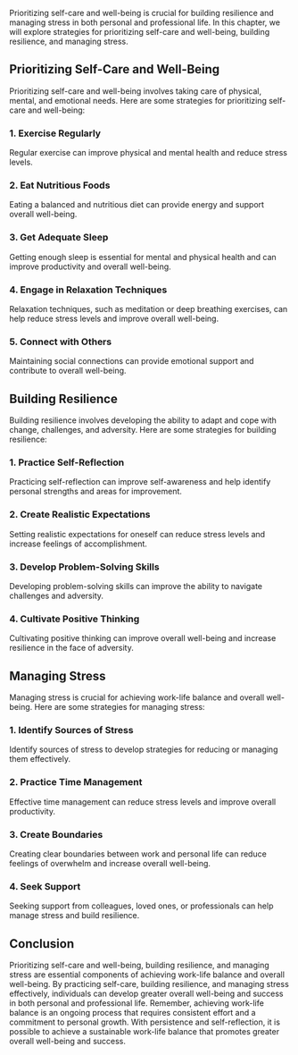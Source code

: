 
Prioritizing self-care and well-being is crucial for building resilience and managing stress in both personal and professional life. In this chapter, we will explore strategies for prioritizing self-care and well-being, building resilience, and managing stress.

Prioritizing Self-Care and Well-Being
-------------------------------------

Prioritizing self-care and well-being involves taking care of physical, mental, and emotional needs. Here are some strategies for prioritizing self-care and well-being:

### 1. Exercise Regularly

Regular exercise can improve physical and mental health and reduce stress levels.

### 2. Eat Nutritious Foods

Eating a balanced and nutritious diet can provide energy and support overall well-being.

### 3. Get Adequate Sleep

Getting enough sleep is essential for mental and physical health and can improve productivity and overall well-being.

### 4. Engage in Relaxation Techniques

Relaxation techniques, such as meditation or deep breathing exercises, can help reduce stress levels and improve overall well-being.

### 5. Connect with Others

Maintaining social connections can provide emotional support and contribute to overall well-being.

Building Resilience
-------------------

Building resilience involves developing the ability to adapt and cope with change, challenges, and adversity. Here are some strategies for building resilience:

### 1. Practice Self-Reflection

Practicing self-reflection can improve self-awareness and help identify personal strengths and areas for improvement.

### 2. Create Realistic Expectations

Setting realistic expectations for oneself can reduce stress levels and increase feelings of accomplishment.

### 3. Develop Problem-Solving Skills

Developing problem-solving skills can improve the ability to navigate challenges and adversity.

### 4. Cultivate Positive Thinking

Cultivating positive thinking can improve overall well-being and increase resilience in the face of adversity.

Managing Stress
---------------

Managing stress is crucial for achieving work-life balance and overall well-being. Here are some strategies for managing stress:

### 1. Identify Sources of Stress

Identify sources of stress to develop strategies for reducing or managing them effectively.

### 2. Practice Time Management

Effective time management can reduce stress levels and improve overall productivity.

### 3. Create Boundaries

Creating clear boundaries between work and personal life can reduce feelings of overwhelm and increase overall well-being.

### 4. Seek Support

Seeking support from colleagues, loved ones, or professionals can help manage stress and build resilience.

Conclusion
----------

Prioritizing self-care and well-being, building resilience, and managing stress are essential components of achieving work-life balance and overall well-being. By practicing self-care, building resilience, and managing stress effectively, individuals can develop greater overall well-being and success in both personal and professional life. Remember, achieving work-life balance is an ongoing process that requires consistent effort and a commitment to personal growth. With persistence and self-reflection, it is possible to achieve a sustainable work-life balance that promotes greater overall well-being and success.
